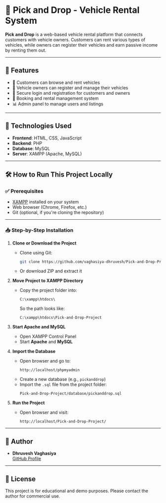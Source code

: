 # 🚗 Pick and Drop - Vehicle Rental System

**Pick and Drop** is a web-based vehicle rental platform that connects customers with vehicle owners. Customers can rent various types of vehicles, while owners can register their vehicles and earn passive income by renting them out.

---

## 🌟 Features

- 🚙 Customers can browse and rent vehicles
- 📝 Vehicle owners can register and manage their vehicles
- 🔐 Secure login and registration for customers and owners
- 📅 Booking and rental management system
- 📊 Admin panel to manage users and listings

---

## 🧰 Technologies Used

- **Frontend**: HTML, CSS, JavaScript
- **Backend**: PHP
- **Database**: MySQL
- **Server**: XAMPP (Apache, MySQL)

---

## 🛠️ How to Run This Project Locally

### ✅ Prerequisites

- [XAMPP](https://www.apachefriends.org/) installed on your system
- Web browser (Chrome, Firefox, etc.)
- Git (optional, if you're cloning the repository)

---

### 📥 Step-by-Step Installation

1. **Clone or Download the Project**

   - Clone using Git:
     ```bash
     git clone https://github.com/vaghasiya-dhruvesh/Pick-and-Drop-Project.git
     ```
   - Or download ZIP and extract it

2. **Move Project to XAMPP Directory**

   - Copy the project folder into:
     ```
     C:\xampp\htdocs\
     ```
     So the path looks like:
     ```
     C:\xampp\htdocs\Pick-and-Drop-Project
     ```

3. **Start Apache and MySQL**

   - Open XAMPP Control Panel
   - Start **Apache** and **MySQL**

4. **Import the Database**

   - Open browser and go to:
     ```
     http://localhost/phpmyadmin
     ```
   - Create a new database (e.g., `pickanddrop`)
   - Import the `.sql` file from the project folder:
     ```
     Pick-and-Drop-Project/database/pickanddrop.sql
     ```

5. **Run the Project**

   - Open browser and visit:
     ```
     http://localhost/Pick-and-Drop-Project/
     ```

---

## 👤 Author

- **Dhruvesh Vaghasiya**  
  [GitHub Profile](https://github.com/vaghasiya-dhruvesh)

---

## 📄 License

This project is for educational and demo purposes. Please contact the author for commercial use.
